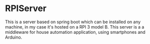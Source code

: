 # RPIServer
This is a server based on spring boot which can be installed on any machine, in my case it's hosted on a RPI 3 model B. This server is a a middleware for house automation application, using smartphones and Arduino.
